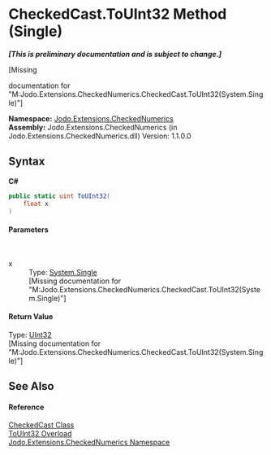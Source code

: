 # CheckedCast.ToUInt32 Method (Single)
 _**\[This is preliminary documentation and is subject to change.\]**_

\[Missing <summary> documentation for "M:Jodo.Extensions.CheckedNumerics.CheckedCast.ToUInt32(System.Single)"\]

**Namespace:**&nbsp;<a href="N_Jodo_Extensions_CheckedNumerics">Jodo.Extensions.CheckedNumerics</a><br />**Assembly:**&nbsp;Jodo.Extensions.CheckedNumerics (in Jodo.Extensions.CheckedNumerics.dll) Version: 1.1.0.0

## Syntax

**C#**<br />
``` C#
public static uint ToUInt32(
	float x
)
```


#### Parameters
&nbsp;<dl><dt>x</dt><dd>Type: <a href="https://docs.microsoft.com/dotnet/api/system.single" target="_blank" rel="noopener noreferrer">System.Single</a><br />\[Missing <param name="x"/> documentation for "M:Jodo.Extensions.CheckedNumerics.CheckedCast.ToUInt32(System.Single)"\]</dd></dl>

#### Return Value
Type: <a href="https://docs.microsoft.com/dotnet/api/system.uint32" target="_blank" rel="noopener noreferrer">UInt32</a><br />\[Missing <returns> documentation for "M:Jodo.Extensions.CheckedNumerics.CheckedCast.ToUInt32(System.Single)"\]

## See Also


#### Reference
<a href="T_Jodo_Extensions_CheckedNumerics_CheckedCast">CheckedCast Class</a><br /><a href="Overload_Jodo_Extensions_CheckedNumerics_CheckedCast_ToUInt32">ToUInt32 Overload</a><br /><a href="N_Jodo_Extensions_CheckedNumerics">Jodo.Extensions.CheckedNumerics Namespace</a><br />